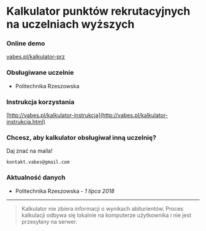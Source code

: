 # Kalkulator punktów rekrutacyjnych na uczelniach wyższych

### Online demo

[vabes.pl/kalkulator-prz](http://vabes.pl/kalkulator-prz.html "Kalkulator Politechniki Rzeszowskiej")

### Obsługiwane uczelnie
- Politechnika Rzeszowska

### Instrukcja korzystania
[http://vabes.pl/kalkulator-instrukcja](http://vabes.pl/kalkulator-instrukcja.html)

### Chcesz, aby kalkulator obsługiwał inną uczelnię?
Daj znać na maila! 
```
kontakt.vabes@gmail.com
```

### Aktualność danych
- Politechnika Rzeszowska - *1 lipca 2018*

___

> Kalkulator nie zbiera informacji o wynikach abiturientów. 
> Proces kalkulacji odbywa się lokalnie na komputerze użytkownika i nie jest przesyłany na serwer.





